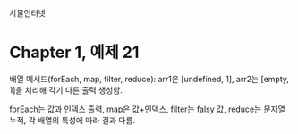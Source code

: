 
사물인터넷

Chapter 1, 예제 21
================================

배열 메서드(forEach, map, filter, reduce): arr1은 [undefined, 1], arr2는 [empty, 1]을 처리해 각기 다른 출력 생성함.

forEach는 값과 인덱스 출력, map은 값+인덱스, filter는 falsy 값, reduce는 문자열 누적, 각 배열의 특성에 따라 결과 다름.